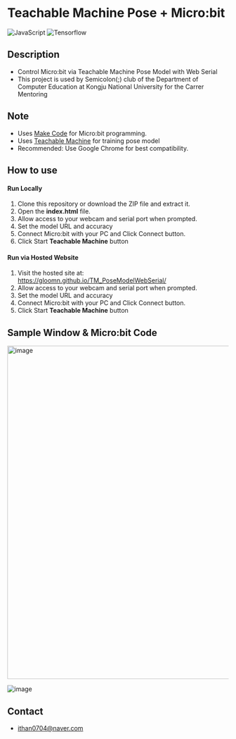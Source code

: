 # Teachable Machine Pose + Micro:bit
![JavaScript](https://img.shields.io/badge/JavaScript-F7DF1E?style=for-the-badge&logo=JavaScript&logoColor=white)
![Tensorflow](https://img.shields.io/badge/TensorFlow-FF6F00?style=for-the-badge&logo=TensorFlow&logoColor=white)

## Description
- Control Micro:bit via Teachable Machine Pose Model with Web Serial
- This project is used by Semicolon(;) club of the Department of Computer Education at Kongju National University for the Carrer Mentoring

## Note
- Uses [Make Code](https://makecode.microbit.org/#) for Micro:bit programming.
- Uses [Teachable Machine](https://teachablemachine.withgoogle.com/train/pose) for training pose model
- Recommended: Use Google Chrome for best compatibility.

## How to use
#### Run Locally
1. Clone this repository or download the ZIP file and extract it.
2. Open the **index.html** file.
3. Allow access to your webcam and serial port when prompted.
4. Set the model URL and accuracy
5. Connect Micro:bit with your PC and Click Connect button.
6. Click Start **Teachable Machine** button

#### Run via Hosted Website
1. Visit the hosted site at: https://gloomn.github.io/TM_PoseModelWebSerial/
2. Allow access to your webcam and serial port when prompted.
3. Set the model URL and accuracy
4. Connect Micro:bit with your PC and Click Connect button.
5. Click Start **Teachable Machine** button

## Sample Window & Micro:bit Code
<img width="768" height="757" alt="image" src="https://github.com/user-attachments/assets/100e9464-8c6c-4f96-b11d-242f21788273" />

![image](https://github.com/user-attachments/assets/a56aa095-2036-4828-9ce7-8f8d15ecc420)

## Contact
- ithan0704@naver.com
